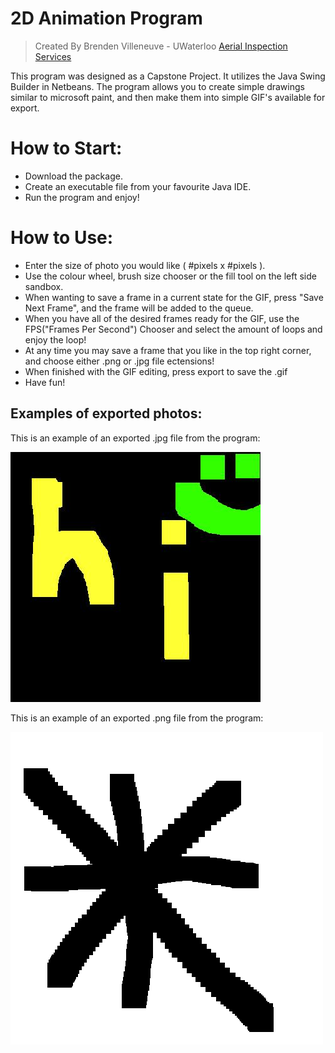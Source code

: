 # 2D Animation Program
> Created By Brenden Villeneuve - UWaterloo
> [Aerial Inspection Services](https://rawgit.com/Brendenvski/website/master/index.html)

This program was designed as a Capstone Project. It utilizes the Java Swing Builder in Netbeans. The program allows you to create simple drawings similar to microsoft paint, and then make them into simple GIF's available for export.

# How to Start:
*   Download the package. 
*   Create an executable file from your favourite Java IDE.
*   Run the program and enjoy!

# How to Use:
*   Enter the size of photo you would like ( #pixels x #pixels ). 
*   Use the colour wheel, brush size chooser or the fill tool on the left side sandbox. 
*   When wanting to save a frame in a current state for the GIF, press "Save Next Frame", and the frame will be added to the queue.
*   When you have all of the desired frames ready for the GIF, use the FPS("Frames Per Second") Chooser and select the amount of loops and enjoy the loop!
*   At any time you may save a frame that you like in the top right corner, and choose either .png or .jpg file ectensions! 
*   When finished with the GIF editing, press export to save the .gif
*   Have fun!


## Examples of exported photos:

This is an example of an exported .jpg file from the program:

![Screenshot 1](https://github.com/Brendenvski/AnimationProgramBackup/blob/master/screenshots/itworked.jpg "screenshot(0)")

This is an example of an exported .png file from the program:

![Screenshot 2](https://github.com/Brendenvski/AnimationProgramBackup/blob/master/screenshots/didthiswork.png "screenshot(1)")

